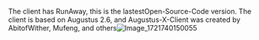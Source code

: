 The client has RunAway, this is the lastestOpen-Source-Code version. The client is  based on Augustus 2.6, and Augustus-X-Client was created by AbitofWither, Mufeng, and others![Image_1721740150055](https://github.com/user-attachments/assets/ac3b7d75-581f-427c-bdbb-906eea462959)
 
